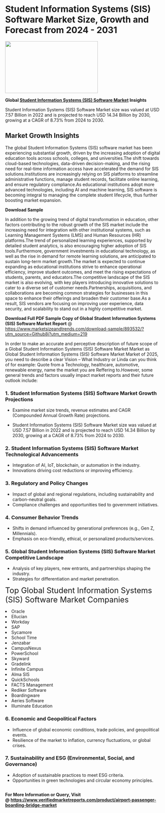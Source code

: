 <H1>Student Information Systems (SIS) Software Market Size, Growth and Forecast from 2024 - 2031</H1><img class="aligncenter size-medium wp-image-584254" src="https://thirdeyenews.in/wp-content/uploads/2024/09/Global-Market-Research-300x168.jpeg" alt="" width="300" height="168" /><p><strong>Global&nbsp;<a href="https://www.marketsizeandtrends.com/download-sample/893532/?utm_source=Github8j?utm_medium=219">Student Information Systems (SIS) Software Market</a> Insights</strong></p><p>Student Information Systems (SIS) Software Market size was valued at USD 7.57 Billion in 2022 and is projected to reach USD 14.34 Billion by 2030, growing at a CAGR of 8.73% from 2024 to 2030.</p><p><h2>Market Growth Insights</h2> <p>The global Student Information Systems (SIS) software market has been experiencing substantial growth, driven by the increasing adoption of digital education tools across schools, colleges, and universities.The shift towards cloud-based technologies, data-driven decision-making, and the rising need for real-time information access have accelerated the demand for SIS solutions.Institutions are increasingly relying on SIS platforms to streamline administrative functions, manage student records, facilitate online learning, and ensure regulatory compliance.As educational institutions adopt more advanced technologies, including AI and machine learning, SIS software is becoming integral to managing the complete student lifecycle, thus further boosting market expansion.</p> <p><strong>Download Sample</strong></p> <p>In addition to the growing trend of digital transformation in education, other factors contributing to the robust growth of the SIS market include the increasing need for integration with other institutional systems, such as Learning Management Systems (LMS) and Human Resources (HR) platforms.The trend of personalized learning experiences, supported by detailed student analytics, is also encouraging higher adoption of SIS tools.Furthermore, government investments in educational technology, as well as the rise in demand for remote learning solutions, are anticipated to sustain long-term market growth.The market is expected to continue expanding as educational institutions strive to enhance operational efficiency, improve student outcomes, and meet the rising expectations of students, parents, and educators.The competitive landscape of the SIS market is also evolving, with key players introducing innovative solutions to cater to a diverse set of customer needs.Partnerships, acquisitions, and collaborations are becoming common strategies for businesses in this space to enhance their offerings and broaden their customer base.As a result, SIS vendors are focusing on improving user experience, data security, and scalability to stand out in a highly competitive market.</p> <p><span class=""><strong>Download Full PDF Sample Copy of Global Student Information Systems (SIS) Software Market Report</strong> @ <a href="https://www.marketsizeandtrends.com/download-sample/893532/?utm_source=Github8j?utm_medium=219" target="_blank">https://www.marketsizeandtrends.com/download-sample/893532/?utm_source=Github8j?utm_medium=219</a></span></p><p>In order to make an accurate and perceptive description of future scope of a Global&nbsp;Student Information Systems (SIS) Software Market Market as Global&nbsp;Student Information Systems (SIS) Software Market Market of 2025, you need to describe a clear Vision &ndash; What Industry or Linda can you think of for example: Quote from a Technology, healthcare, automotive, renewable energy, name the market you are Reffering to.However, some general trends and factors usually impact market reports and their future outlook include:</p><h3>1.&nbsp;<strong>Student Information Systems (SIS) Software Market Growth Projections</strong></h3><ul><li>Examine market size trends, revenue estimates and CAGR (Compounded Annual Growth Rate) projections.</li><li><p>Student Information Systems (SIS) Software Market size was valued at USD 7.57 Billion in 2022 and is projected to reach USD 14.34 Billion by 2030, growing at a CAGR of 8.73% from 2024 to 2030.</p></li></ul><h3>2.&nbsp;<strong>Student Information Systems (SIS) Software Market Technological Advancements</strong></h3><ul><li>Integration of AI, IoT, blockchain, or automation in the industry.</li><li>Innovations driving cost reductions or improving efficiency.</li></ul><h3>3.&nbsp;<strong>Regulatory and Policy Changes</strong></h3><ul><li>Impact of global and regional regulations, including sustainability and carbon-neutral goals.</li><li>Compliance challenges and opportunities tied to government initiatives.</li></ul><h3>4.&nbsp;<strong>Consumer Behavior Trends</strong></h3><ul><li>Shifts in demand influenced by generational preferences (e.g., Gen Z, Millennials).</li><li>Emphasis on eco-friendly, ethical, or personalized products/services.</li></ul><h3>5.&nbsp;<strong>Global Student Information Systems (SIS) Software Market Competitive Landscape</strong></h3><ul><li>Analysis of key players, new entrants, and partnerships shaping the industry.</li><li>Strategies for differentiation and market penetration.</li></ul><p data-pm-slice="1 1 []"><span style="color: inherit; font-family: inherit; font-size: 25px;">Top Global Student Information Systems (SIS) Software Market Companies</span></p><div class="" data-test-id=""><p><li>Oracle</li><li> Ellucian</li><li> Workday</li><li> SAP</li><li> Sycamore</li><li> School Time</li><li> Jenzabar</li><li> CampusNexus</li><li> PowerSchool</li><li> Skyward</li><li> Gradelink</li><li> Infinite Campus</li><li> Alma SIS</li><li> QuickSchools</li><li> FACTS Management</li><li> Rediker Software</li><li> Boardingware</li><li> Aeries Software</li><li> Illuminate Education</li></p></div><h3>6.&nbsp;<strong>Economic and Geopolitical Factors</strong></h3><ul><li>Influence of global economic conditions, trade policies, and geopolitical events.</li><li>Resilience of the market to inflation, currency fluctuations, or global crises.</li></ul><h3>7.&nbsp;<strong>Sustainability and ESG (Environmental, Social, and Governance)</strong></h3><ul><li>Adoption of sustainable practices to meet ESG criteria.</li><li>Opportunities in green technologies and circular economy principles.</li></ul><h2><strong style="font-size: 14px;">For More Information or Query, Visit @&nbsp;</strong><a style="background-color: #ffffff; font-size: 14px;" href="https://www.marketsizeandtrends.com/report/student-information-systems-sis-software-market-/" target="_blank">https://www.verifiedmarketreports.com/product/airport-passenger-boarding-bridge-market</a></h2>